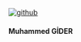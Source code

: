 [<img src='https://i.hizliresim.com/xhu2mos.gif' alt='github'>](https://github.com/muhammedgideer)
#### Muhammed GİDER


